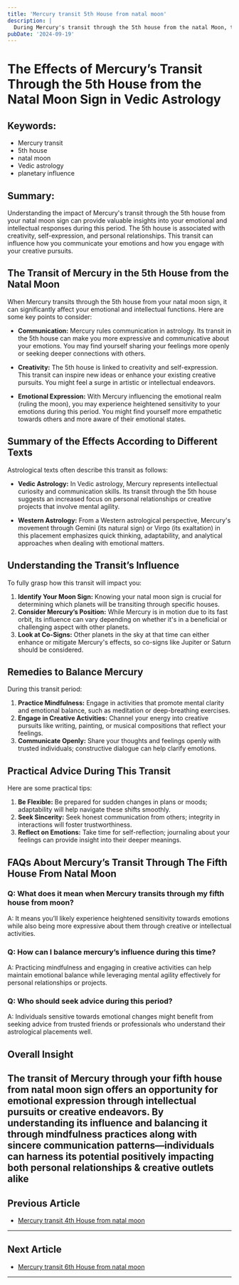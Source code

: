 ```yaml
---
title: 'Mercury transit 5th House from natal moon'
description: |
  During Mercury's transit through the 5th house from the natal Moon, the individual may experience quarrels with family, health issues, and a lack of success in personal endeavors. The period can be marked by mental stress, financial difficulties, and strained relationships.
pubDate: '2024-09-19'
---
```


# The Effects of Mercury’s Transit Through the 5th House from the Natal Moon Sign in Vedic Astrology

## Keywords:
- Mercury transit
- 5th house
- natal moon
- Vedic astrology
- planetary influence

## Summary:
Understanding the impact of Mercury's transit through the 5th house from your natal moon sign can provide valuable insights into your emotional and intellectual responses during this period. The 5th house is associated with creativity, self-expression, and personal relationships. This transit can influence how you communicate your emotions and how you engage with your creative pursuits.

## The Transit of Mercury in the 5th House from the Natal Moon

When Mercury transits through the 5th house from your natal moon sign, it can significantly affect your emotional and intellectual functions. Here are some key points to consider:

- **Communication:** Mercury rules communication in astrology. Its transit in the 5th house can make you more expressive and communicative about your emotions. You may find yourself sharing your feelings more openly or seeking deeper connections with others.
  
- **Creativity:** The 5th house is linked to creativity and self-expression. This transit can inspire new ideas or enhance your existing creative pursuits. You might feel a surge in artistic or intellectual endeavors.

- **Emotional Expression:** With Mercury influencing the emotional realm (ruling the moon), you may experience heightened sensitivity to your emotions during this period. You might find yourself more empathetic towards others and more aware of their emotional states.

## Summary of the Effects According to Different Texts

Astrological texts often describe this transit as follows:

- **Vedic Astrology:** In Vedic astrology, Mercury represents intellectual curiosity and communication skills. Its transit through the 5th house suggests an increased focus on personal relationships or creative projects that involve mental agility.

- **Western Astrology:** From a Western astrological perspective, Mercury's movement through Gemini (its natural sign) or Virgo (its exaltation) in this placement emphasizes quick thinking, adaptability, and analytical approaches when dealing with emotional matters.

## Understanding the Transit’s Influence

To fully grasp how this transit will impact you:

1. **Identify Your Moon Sign:** Knowing your natal moon sign is crucial for determining which planets will be transiting through specific houses.
2. **Consider Mercury’s Position:** While Mercury is in motion due to its fast orbit, its influence can vary depending on whether it's in a beneficial or challenging aspect with other planets.
3. **Look at Co-Signs:** Other planets in the sky at that time can either enhance or mitigate Mercury's effects, so co-signs like Jupiter or Saturn should be considered.

## Remedies to Balance Mercury

During this transit period:

1. **Practice Mindfulness:** Engage in activities that promote mental clarity and emotional balance, such as meditation or deep-breathing exercises.
2. **Engage in Creative Activities:** Channel your energy into creative pursuits like writing, painting, or musical compositions that reflect your feelings.
3. **Communicate Openly:** Share your thoughts and feelings openly with trusted individuals; constructive dialogue can help clarify emotions.

## Practical Advice During This Transit

Here are some practical tips:

1. **Be Flexible:** Be prepared for sudden changes in plans or moods; adaptability will help navigate these shifts smoothly.
2. **Seek Sincerity:** Seek honest communication from others; integrity in interactions will foster trustworthiness.
3. **Reflect on Emotions:** Take time for self-reflection; journaling about your feelings can provide insight into their deeper meanings.

## FAQs About Mercury’s Transit Through The Fifth House From Natal Moon

### Q: What does it mean when Mercury transits through my fifth house from moon?
A: It means you’ll likely experience heightened sensitivity towards emotions while also being more expressive about them through creative or intellectual activities.

### Q: How can I balance mercury’s influence during this time?
A: Practicing mindfulness and engaging in creative activities can help maintain emotional balance while leveraging mental agility effectively for personal relationships or projects.

### Q: Who should seek advice during this period?
A: Individuals sensitive towards emotional changes might benefit from seeking advice from trusted friends or professionals who understand their astrological placements well.

## Overall Insight

The transit of Mercury through your fifth house from natal moon sign offers an opportunity for emotional expression through intellectual pursuits or creative endeavors. By understanding its influence and balancing it through mindfulness practices along with sincere communication patterns—individuals can harness its potential positively impacting both personal relationships & creative outlets alike
---

## Previous Article
- [Mercury transit 4th House from natal moon](200404_Mercury_transit_4th_House_from_natal_moon.md)

---

## Next Article
- [Mercury transit 6th House from natal moon](200406_Mercury_transit_6th_House_from_natal_moon.md)

---
